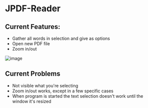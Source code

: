 # JPDF-Reader
## Current Features:
 - Gather all words in selection and give as options
 - Open new PDF file
 - Zoom in/out

![image](https://github.com/user-attachments/assets/fea93f67-d5b8-46ae-b34f-6395498e76f2)


## Current Problems
 - Not visible what you're selecting
 - Zoom in/out works, except in a few specific cases
 - When program is started the text selection doesn't work until the window it's resized
